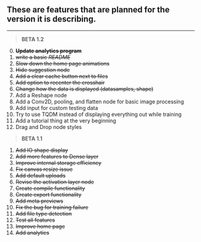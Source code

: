 ## **These are features that are planned for the version it is describing.**

---

> **BETA 1.2**
0.  ~~**Update analytics program**~~
1.  ~~write a basic *README*~~
2.  ~~Slow down the home page animations~~
3.  ~~Hide suggestion node~~
4.  ~~Add a clear cache button next to files~~
5.  ~~Add option to recenter the crosshair~~
6.  ~~Change how the data is displayed (datasamples, shape)~~
7.  Add a Reshape node
8.  Add a Conv2D, pooling, and flatten node for basic image processing
9.  Add input for custom testing data
10. Try to use TQDM instead of displaying everything out while training
11. Add a tutorial thing at the very beginning
12. Drag and Drop node styles

> **BETA 1.1**
1. ~~Add IO shape display~~
2. ~~Add more features to Dense layer~~
3. ~~Improve internal storage efficiency~~
4. ~~Fix canvas resize issue~~
5. ~~Add default uploads~~
6. ~~Revise the activation layer node~~
7. ~~Create compile functionality~~
8. ~~Create export functionality~~
9. ~~Add meta previews~~
10. ~~Fix the bug for training failure~~
11. ~~Add file type detection~~
12. ~~Test all features~~
13. ~~Improve home page~~
14. ~~Add analytics~~